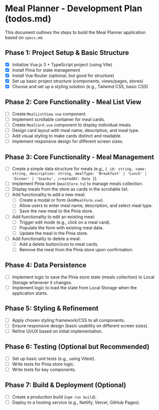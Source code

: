 # Meal Planner - Development Plan (todos.md)

This document outlines the steps to build the Meal Planner application based on `specs.md`.

## Phase 1: Project Setup & Basic Structure

- [x] Initialize Vue.js 3 + TypeScript project (using Vite)
- [x] Install Pinia for state management
- [x] Install Vue Router (optional, but good for structure)
- [x] Set up basic project structure (components, views/pages, stores)
- [x] Choose and set up a styling solution (e.g., Tailwind CSS, basic CSS)

## Phase 2: Core Functionality - Meal List View

- [ ] Create `MealListView.vue` component.
- [ ] Implement scrollable container for meal cards.
- [ ] Create `MealCard.vue` component to display individual meals.
- [ ] Design card layout with meal name, description, and meal type.
- [ ] Add visual styling to make cards distinct and readable.
- [ ] Implement responsive design for different screen sizes.

## Phase 3: Core Functionality - Meal Management

- [ ] Create a simple data structure for meals (e.g., `{ id: string, name: string, description: string, mealType: 'Breakfast' | 'Lunch' | 'Dinner' | 'Snacks', createdAt: Date }`).
- [ ] Implement Pinia store (`mealStore.ts`) to manage meals collection.
- [ ] Display meals from the store as cards in the scrollable list.
- [ ] Add functionality to add a new meal:
    - [ ] Create a modal or form (`AddMealForm.vue`).
    - [ ] Allow users to enter meal name, description, and select meal type.
    - [ ] Save the new meal to the Pinia store.
- [ ] Add functionality to edit an existing meal:
    - [ ] Trigger edit mode (e.g., click on a meal card).
    - [ ] Populate the form with existing meal data.
    - [ ] Update the meal in the Pinia store.
- [ ] Add functionality to delete a meal:
    - [ ] Add a delete button/icon to meal cards.
    - [ ] Remove the meal from the Pinia store upon confirmation.

## Phase 4: Data Persistence

- [ ] Implement logic to save the Pinia store state (meals collection) to Local Storage whenever it changes.
- [ ] Implement logic to load the state from Local Storage when the application starts.

## Phase 5: Styling & Refinement

- [ ] Apply chosen styling framework/CSS to all components.
- [ ] Ensure responsive design (basic usability on different screen sizes).
- [ ] Refine UI/UX based on initial implementation.

## Phase 6: Testing (Optional but Recommended)

- [ ] Set up basic unit tests (e.g., using Vitest).
- [ ] Write tests for Pinia store logic.
- [ ] Write tests for key components.

## Phase 7: Build & Deployment (Optional)

- [ ] Create a production build (`npm run build`).
- [ ] Deploy to a hosting service (e.g., Netlify, Vercel, GitHub Pages).
